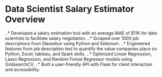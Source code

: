 #  Data Scientist Salary Estimator Overview

..* Developed a salary estimation tool with an average MAE of $11K for data scientists to facilitate salary negotiation.
..* Scraped over 1000 job descriptions from Glassdoor using Python and Selenium.
..* Engineered features from job description text to quantify the value companies place on Python, Excel, tableau, and Spark skills.
..* Optimized Linear Regression, Lasso Regression, and Random Forest Regressor models using GridsearchCV.
..* Built a user-friendly API with Flask for client interaction and accessibility.





